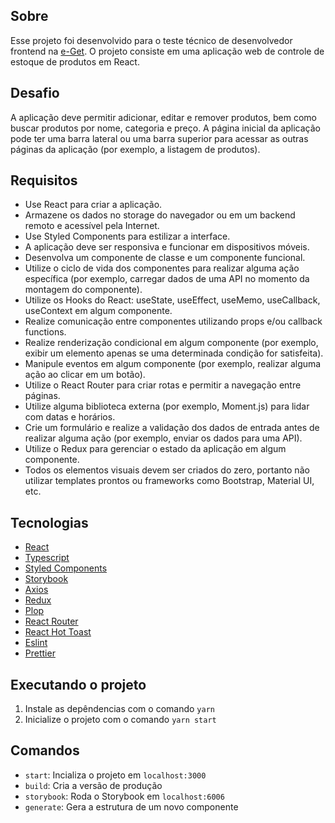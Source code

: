 ## Sobre

Esse projeto foi desenvolvido para o teste técnico de desenvolvedor frontend na [e-Get](https://www.e-get.com.br/).
O projeto consiste em uma aplicação web de controle de estoque de produtos em React.

## Desafio

A aplicação deve permitir adicionar, editar e remover produtos, bem como buscar produtos por nome,
categoria e preço. A página inicial da aplicação pode ter uma barra lateral ou uma barra
superior para acessar as outras páginas da aplicação (por exemplo, a listagem de
produtos).

## Requisitos

- Use React para criar a aplicação.
- Armazene os dados no storage do navegador ou em um backend remoto e acessível
  pela Internet.
- Use Styled Components para estilizar a interface.
- A aplicação deve ser responsiva e funcionar em dispositivos móveis.
- Desenvolva um componente de classe e um componente funcional.
- Utilize o ciclo de vida dos componentes para realizar alguma ação específica (por
  exemplo, carregar dados de uma API no momento da montagem do componente).
- Utilize os Hooks do React: useState, useEffect, useMemo, useCallback, useContext
  em algum componente.
- Realize comunicação entre componentes utilizando props e/ou callback functions.
- Realize renderização condicional em algum componente (por exemplo, exibir um
  elemento apenas se uma determinada condição for satisfeita).
- Manipule eventos em algum componente (por exemplo, realizar alguma ação ao
  clicar em um botão).
- Utilize o React Router para criar rotas e permitir a navegação entre páginas.
- Utilize alguma biblioteca externa (por exemplo, Moment.js) para lidar com datas e
  horários.
- Crie um formulário e realize a validação dos dados de entrada antes de realizar
  alguma ação (por exemplo, enviar os dados para uma API).
- Utilize o Redux para gerenciar o estado da aplicação em algum componente.
- Todos os elementos visuais devem ser criados do zero, portanto não utilizar
  templates prontos ou frameworks como Bootstrap, Material UI, etc.

## Tecnologias

- [React](https://pt-br.reactjs.org/)
- [Typescript](https://www.typescriptlang.org/)
- [Styled Components](https://styled-components.com/)
- [Storybook](https://storybook.js.org/)
- [Axios](https://axios-http.com/ptbr/)
- [Redux](https://redux.js.org/)
- [Plop](https://plopjs.com/)
- [React Router](https://reactrouter.com/en/main)
- [React Hot Toast](https://react-hot-toast.com/)
- [Eslint](https://eslint.org/)
- [Prettier](https://prettier.io/)

## Executando o projeto

1. Instale as depêndencias com o comando `yarn`
2. Inicialize o projeto com o comando `yarn start`

## Comandos

- `start`: Incializa o projeto em `localhost:3000`
- `build`: Cria a versão de produção
- `storybook`: Roda o Storybook em `localhost:6006`
- `generate`: Gera a estrutura de um novo componente

